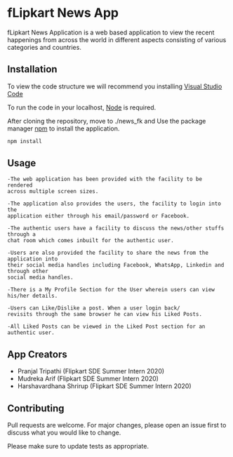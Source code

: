 # fLipkart News App

fLipkart News Application is a web based application to view the recent happenings from across the world in different aspects consisting of various categories and countries.

## Installation
To view the code structure we will recommend you installing [Visual Studio Code](https://code.visualstudio.com/download)

To run the code in your localhost, [Node](https://nodejs.org/en/download/) is required.

After cloning the repository, move to ./news_fk and 
Use the package manager [npm](https://www.npmjs.com/package/download) to install the application.

```bash
npm install
```

## Usage

```
-The web application has been provided with the facility to be rendered
across multiple screen sizes.

-The application also provides the users, the facility to login into the
application either through his email/password or Facebook.

-The authentic users have a facility to discuss the news/other stuffs through a
chat room which comes inbuilt for the authentic user.

-Users are also provided the facility to share the news from the application into
their social media handles including Facebook, WhatsApp, Linkedin and through other
social media handles.

-There is a My Profile Section for the User wherein users can view his/her details.

-Users can Like/Dislike a post. When a user login back/ 
revisits through the same browser he can view his Liked Posts.

-All Liked Posts can be viewed in the Liked Post section for an authentic user.  

```

## App Creators

- Pranjal Tripathi (Flipkart SDE Summer Intern 2020)
- Mudreka Arif (Flipkart SDE Summer Intern 2020)
- Harshavardhana Shrirup (Flipkart SDE Summer Intern 2020)

## Contributing
Pull requests are welcome. For major changes, please open an issue first to discuss what you would like to change.

Please make sure to update tests as appropriate.
